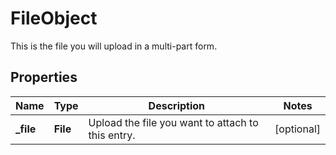 

# FileObject

This is the file you will upload in a multi-part form.

## Properties

| Name | Type | Description | Notes |
|------------ | ------------- | ------------- | -------------|
|**_file** | **File** | Upload the file you want to attach to this entry. |  [optional] |



